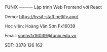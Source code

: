 FUNIX ------- Lập trình Web Frontend với React

Demo: https://hvsit-staff.netlify.app/

Học viên: Hoàng Văn Sơn Fx16039

Email: sonhvfx16039@funix.edu.vn

SDT: 0378 126 162
